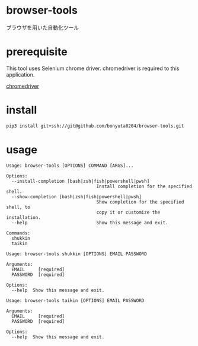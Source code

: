 # browser-tools
ブラウザを用いた自動化ツール

# prerequisite
This tool uses Selenium chrome driver.
chromedriver is required to this application.

[chromedriver](https://chromedriver.chromium.org/downloads)

# install
```sh
pip3 install git+ssh://git@github.com/bonyuta0204/browser-tools.git
```

# usage
```
Usage: browser-tools [OPTIONS] COMMAND [ARGS]...

Options:
  --install-completion [bash|zsh|fish|powershell|pwsh]
                                  Install completion for the specified shell.
  --show-completion [bash|zsh|fish|powershell|pwsh]
                                  Show completion for the specified shell, to
                                  copy it or customize the installation.
  --help                          Show this message and exit.

Commands:
  shukkin
  taikin
```

```
Usage: browser-tools shukkin [OPTIONS] EMAIL PASSWORD

Arguments:
  EMAIL     [required]
  PASSWORD  [required]

Options:
  --help  Show this message and exit.
```

```
Usage: browser-tools taikin [OPTIONS] EMAIL PASSWORD

Arguments:
  EMAIL     [required]
  PASSWORD  [required]

Options:
  --help  Show this message and exit.
```
